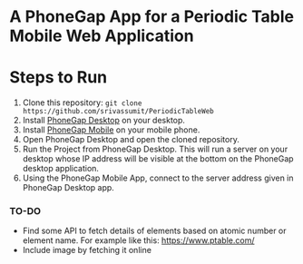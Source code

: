 # A PhoneGap App for a Periodic Table Mobile Web Application

# Steps to Run

1. Clone this repository: `git clone https://github.com/srivassumit/PeriodicTableWeb`
2. Install [PhoneGap Desktop](http://docs.phonegap.com/getting-started/1-install-phonegap/desktop/) on your desktop.
3. Install [PhoneGap Mobile](http://docs.phonegap.com/getting-started/2-install-mobile-app/) on your mobile phone.
4. Open PhoneGap Desktop and open the cloned repository.
5. Run the Project from PhoneGap Desktop. This will run a server on your desktop whose IP address will be visible at the bottom on the PhoneGap desktop application.
6. Using the PhoneGap Mobile App, connect to the server address given in PhoneGap Desktop app.



### TO-DO

- Find some API to fetch details of elements based on atomic number or element name. For example like this: https://www.ptable.com/
- Include image by fetching it online
